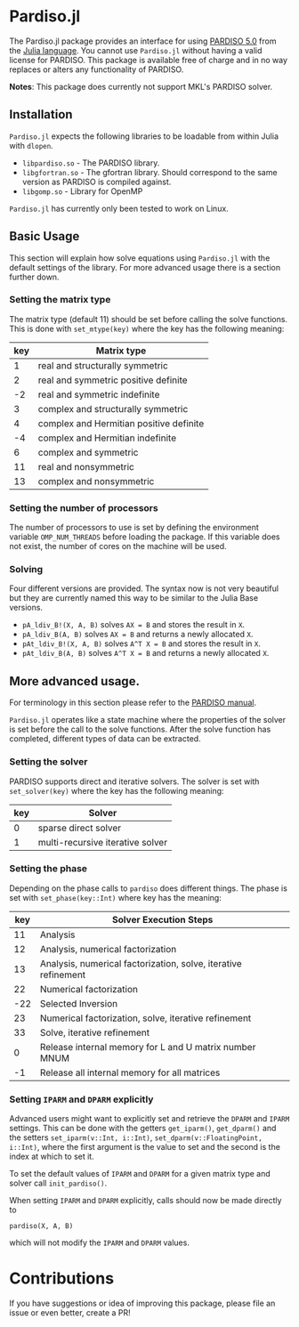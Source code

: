 # Pardiso.jl

The Pardiso.jl package provides an interface for using [PARDISO 5.0](http://www.pardiso-project.org/) from the [Julia language](http://julialang.org). You cannot use `Pardiso.jl` without having a valid license for PARDISO. This package is available free of charge and in no way replaces or alters any functionality of PARDISO.

**Notes**: This package does currently not support MKL's PARDISO solver.


## Installation

`Pardiso.jl` expects the following libraries to be loadable from within Julia with `dlopen`.

* `libpardiso.so` - The PARDISO library.
* `libgfortran.so` - The gfortran library. Should correspond to the same version as PARDISO is compiled against.
* `libgomp.so` - Library for OpenMP

`Pardiso.jl`  has currently only been tested to work on Linux.


## Basic Usage

This section will explain how solve equations using `Pardiso.jl` with the default settings of the library. For more advanced usage there is a section further down.

### Setting the matrix type

The matrix type (default 11) should be set before calling the solve functions. This is done with `set_mtype(key)` where the key has the following meaning:

| key   | Matrix type                               |
|----   |-----------------------------------------  |
| 1     | real and structurally symmetric           |
| 2     | real and symmetric positive definite      |
| -2    | real and symmetric indefinite             |
| 3     | complex and structurally symmetric        |
| 4     | complex and Hermitian positive definite   |
| -4    | complex and Hermitian indefinite          |
| 6     | complex and symmetric                     |
| 11    | real and nonsymmetric                     |
| 13    | complex and nonsymmetric                  |


### Setting the number of processors

The number of processors to use is set by defining the environment variable `OMP_NUM_THREADS` before loading the package. If this variable does not exist, the number of cores on the machine will be used.


### Solving

Four different versions are provided. The syntax now is not very beautiful but they are currently named this way to be similar to the Julia Base versions.

* `pA_ldiv_B!(X, A, B)` solves `AX = B` and stores the result in `X`.
* `pA_ldiv_B(A, B)` solves `AX = B` and returns a newly allocated `X`.
* `pAt_ldiv_B!(X, A, B)` solves `A^T X = B` and stores the result in `X`.
* `pAt_ldiv_B(A, B)` solves `A^T X = B` and returns a newly allocated `X`.


## More advanced usage.

For terminology in this section please refer to the [PARDISO manual](http://www.pardiso-project.org/manual/manual.pdf).

`Pardiso.jl` operates like a state machine where the properties of the solver is set before the call to the solve functions. After the solve function has completed, different types of data can be extracted.

### Setting the solver
PARDISO supports direct and iterative solvers. The solver is set with `set_solver(key)` where the key has the following meaning:

| key | Solver                           |
|-----|----------------------------------|
| 0   | sparse direct solver             |
| 1   | multi-recursive iterative solver |


### Setting the phase

Depending on the phase calls to `pardiso` does different things. The phase is set with `set_phase(key::Int)` where key has the meaning:

| key   | Solver Execution Steps                                         |
|-------|----------------------------------------------------------------|
| 11    | Analysis                                                       |
| 12    | Analysis, numerical factorization                              |
| 13    | Analysis, numerical factorization, solve, iterative refinement |
| 22    | Numerical factorization                                        |
| -22   | Selected Inversion                                             |
| 23    | Numerical factorization, solve, iterative refinement           |
| 33    | Solve, iterative refinement                                    |
| 0     | Release internal memory for L and U matrix number MNUM         |
| -1    | Release all internal memory for all matrices                   |

### Setting `IPARM` and `DPARM` explicitly
Advanced users might want to explicitly set and retrieve the `DPARM` and `IPARM` settings.
This can be done with the getters `get_iparm()`, `get_dparm()` and the setters `set_iparm(v::Int, i::Int)`, `set_dparm(v::FloatingPoint, i::Int)`, where the first argument is the value to set and the second is the index at which to set it.

To set the default values of `IPARM` and `DPARM` for a given matrix type and solver call `init_pardiso()`.

When setting `IPARM` and `DPARM` explicitly, calls should now be made directly to
```
pardiso(X, A, B)
```
which will not modify the `IPARM` and `DPARM` values.

# Contributions

If you have suggestions or idea of improving this package, please file an issue or even better, create a PR!
